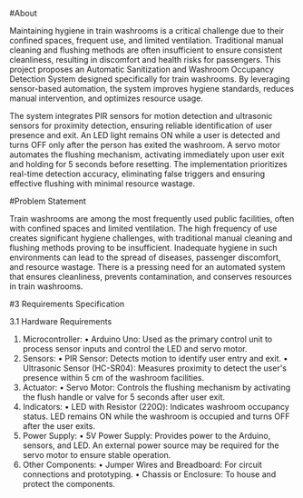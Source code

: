 #About


Maintaining hygiene in train washrooms is a critical challenge due to their confined spaces, frequent use, and limited ventilation. Traditional manual cleaning and flushing methods are often insufficient to ensure consistent cleanliness, resulting in discomfort and health risks for passengers. This project proposes an Automatic Sanitization and Washroom Occupancy Detection System designed specifically for train washrooms. By leveraging sensor-based automation, the system improves hygiene standards, reduces manual intervention, and optimizes resource usage.

The system integrates PIR sensors for motion detection and ultrasonic sensors for proximity detection, ensuring reliable identification of user presence and exit. An LED light remains ON while a user is detected and turns OFF only after the person has exited the washroom. A servo motor automates the flushing mechanism, activating immediately upon user exit and holding for 5 seconds before resetting. The implementation prioritizes real-time detection accuracy, eliminating false triggers and ensuring effective flushing with minimal resource wastage.


#Problem Statement

Train washrooms are among the most frequently used public facilities, often with confined spaces and limited ventilation. The high frequency of use creates significant hygiene challenges, with traditional manual cleaning and flushing methods proving to be insufficient. Inadequate hygiene in such environments can lead to the spread of diseases, passenger discomfort, and resource wastage. There is a pressing need for an automated system that ensures cleanliness, prevents contamination, and conserves resources in train washrooms.

#3   Requirements Specification	


3.1 Hardware Requirements
1.	Microcontroller:
•	Arduino Uno:
Used as the primary control unit to process sensor inputs and control the LED and servo motor.
2.	Sensors:
•	PIR Sensor:
Detects motion to identify user entry and exit.
•	Ultrasonic Sensor (HC-SR04):
Measures proximity to detect the user's presence within 5 cm of the washroom facilities.
3.	Actuator:
•	Servo Motor:
Controls the flushing mechanism by activating the flush handle or valve for 5 seconds after user exit.
4.	Indicators:
•	LED with Resistor (220Ω):
Indicates washroom occupancy status. LED remains ON while the washroom is occupied and turns OFF after the user exits.
5.	Power Supply:
•	5V Power Supply:
Provides power to the Arduino, sensors, and LED. An external power source may be required for the servo motor to ensure stable operation.
6.	Other Components:
•	Jumper Wires and Breadboard: For circuit connections and prototyping.
•	Chassis or Enclosure: To house and protect the components.
